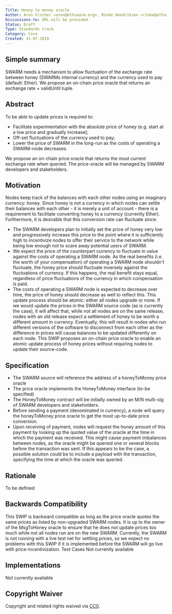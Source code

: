 ```yaml
---
Title: Honey to money oracle
Author: Aron Fischer <aron@ethswarm.org>, Rinke Hendriksen <rinke@ethswarm.org>, Vojtech Simetka <vojtech@iovlabs.org>
Discussions-to: URL will be provided
Status: Draft
Type: Standards track
Category: Core
Created: 31-07-2019
---
```


## Simple summary 
SWARM needs a mechanism to allow fluctuation of the exchange rate between honey (SWARMs internal currency) and the currency used to pay (default: Ether). We propose an on-chain price oracle that returns an exchange rate + validUntil tuple.  

## Abstract 
To be able to update prices is required to:
* Facilitate experimentation with the absolute price of honey (e.g. start at a low price and gradually increase);
* Off-set fluctuations of the currency used to pay;
* Lower the price of SWARM in the long-run as the costs of operating a SWARM-node decreases.

We propose an on-chain price oracle that returns the most current exchange rate when queried. The price-oracle will be managed by SWARM developers and stakeholders.

## Motivation
Nodes keep track of the balances with each other nodes using an imaginary currency: honey. Since honey is not a currency in which nodes can settle their balances with each other - it is merely a unit of account - there is a requirement to facilitate converting honey to a currency (currently Ether). Furthermore, it is desirable that this conversion rate can fluctuate since:
* The SWARM developers plan to initially set the price of honey very low and progressively increase this price to the point where it is sufficiently high to incentivize nodes to offer their service to the network while being low enough not to scare away potential users of SWARM. 
* We expect the price of the counterpart currency to fluctuate in value against the costs of operating a SWARM node. As the real benefits (i.e. the worth of your compensation) of operating a SWARM node shouldn't fluctuate, the honey price should fluctuate inversely against the fluctuations of currency. If this happens, the real benefit stays equal, regardless of price fluctuations of the currency in which compensation is paid. 
* The costs of operating a SWARM node is expected to decrease over time, the price of honey should decrease as well to reflect this. 
This update process should be atomic: either all nodes upgrade or none. If we would update the prices in the SWARM source code (as is currently the case), it will affect that, while not all nodes are on the same release, nodes with an old release expect a settlement of honey to be worth a different amount in currency. Eventually, this will result in nodes who run different versions of the software to disconnect from each other as the difference in prices will cause balances to be updated differently on each node. This SWIP proposes an on-chain price oracle to enable an atomic update process of honey prices without requiring nodes to update their source-code. 
## Specification
* The SWARM source will reference the address of a honeyToMoney price oracle
* The price oracle implements the HoneyToMoney interface (to-be specified) 
* The HoneyToMoney contract will be initially owned by an M/N multi-sig of SWARM developers and stakeholders.
* Before sending a payment (denominated in currency), a node will query the honeyToMoney price oracle to get the most up-to-date price conversion. 
* Upon receiving of payment, nodes will request the honey amount of this payment by looking up the quoted value of the oracle at the time in which the payment was received. This might cause payment imbalances between nodes, as the oracle might be queried one or several blocks before the transaction was sent. If this appears to be the case, a possible solution could be to include a payload with the transaction, specifying the time at which the oracle was queried.

## Rationale
To be defined

## Backwards Compatibility 
This SWIP is backward compatible as long as the price oracle quotes the same prices as listed by non-upgraded SWARM nodes. It is up to the owner of the MsgToHoney oracle to ensure that he does not update prices too much while not all nodes run are on the new SWARM. Currently, the SWARM is not running with a live test net for settling prices, so we expect no problems with this SWIP if it is implemented before the SWARM will go live with price-incentivization. 
Test Cases
Not currently available
## Implementations 
Not currently available
## Copyright Waiver
 Copyright and related rights waived via [CC0](https://creativecommons.org/publicdomain/zero/1.0/).
